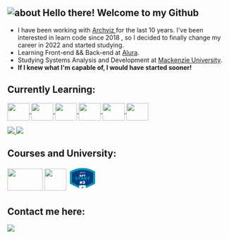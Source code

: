 ## <img width="45" alt="about" src="https://raw.github.com/elizarov/elizarov/master/about.png"> Hello there! Welcome to my Github

- I have been working with <a target="_blank" href="https://www.behance.net/inside3d" target="_blank"> Archviz </a> for the last 10 years. I've been interested in learn code since 2018 , so I decided to finally change my career in 2022 and started studying.
- Learning Front-end && Back-end at <a target="_blank" href="https://www.alura.com.br/" target="_blank">Alura</a>.
- Studying Systems Analysis and Development at <a target="_blank" href="https://www.mackenzie.br/graduacao/ead/tecnologia-em-analise-e-desenvolvimento-de-sistemas">Mackenzie University</a>.
- <b>If I knew what I'm capable of, I would have started sooner!</b>
 </a>

 ## Currently Learning:
   <a target="_blank" href="https://github.com/cguiama?tab=repositories">
   <div style="display: inline_block">
   <img src="https://cdn.jsdelivr.net/gh/devicons/devicon/icons/linux/linux-original.svg" width="50" height="40" img align="center" />
   <img src="https://cdn.jsdelivr.net/gh/devicons/devicon/icons/git/git-original.svg" width="50" height="40" img align="center" />
    <a href="https://github.com/cguiama/C-lang">
   <img src="https://cdn.jsdelivr.net/gh/devicons/devicon/icons/c/c-plain.svg" width="50" height="40" img align="center" />
     <a href="https://github.com/cguiama/html">
   <img src="https://cdn.jsdelivr.net/gh/devicons/devicon/icons/html5/html5-plain-wordmark.svg" width="50" height="40" img align="center" />
    <a href="https://github.com/cguiama/jsinicio">
   <img src="https://cdn.jsdelivr.net/gh/devicons/devicon/icons/javascript/javascript-original.svg" width="50" height="40" img align="center" /> 
   <a href="https://github.com/cguiama/javabydio"><img src="https://cdn.jsdelivr.net/gh/devicons/devicon/icons/java/java-plain.svg" width="50" height="40" img align="center" /></a>


<p>
<div>
  <a target="_blank" href="https://www.linkedin.com/in/guilherme-castro-dev/">
  <img height="150em" src="https://github-readme-stats.vercel.app/api?username=cguiama&show_icons=true&theme=blue-green&include_all_commits=true&count_private=true"/>
  </a>
   <a href="https://github.com/cguiama?tab=repositories"> 
  <img height="150em" src="https://github-readme-stats.vercel.app/api/top-langs/?username=cguiama&theme=blue-green&hide_langs_below=1" />
</div>
</a>
    
## Courses and University:

<p align="left">
<a target="_blank" href="https://cursos.alura.com.br/user/cguiama/fullCertificate/35bd978d80d31cd5d78a195f80a8f294">
  <img src="https://i.pinimg.com/originals/49/72/6e/49726e65f6b35c2e8e366a16c0734fb7.png" width="80" height="50" img align="center" /></a>

<a target="_blank" href="https://www.mackenzie.br/">
  <img src="https://logodownload.org/wp-content/uploads/2017/09/mackenzie-logo-3.png" width="50" height="50" img align="center" /></a>

<a href="https://www.dio.me/bootcamp/gft-start-3-java?utm_source=sm-organico-grupo-bc-gft-start-3-java&utm_medium=organic&utm_campaign=gft">
  <img src="https://github.com/cguiama/cguiama/blob/main/3facb943-9a95-4c47-baa2-885fddf5f87f.png" width="65" height="60" img align="center" />
</a>
</p>
 
## Contact me here:
  
<a target="_blank" href="https://www.linkedin.com/in/guilherme-castro-dev/">
<img src="https://img.shields.io/badge/-LinkedIn-%230077B5?style=for-the-badge&logo=linkedin&logoColor=white" target="_blank"></a> 
</p>
